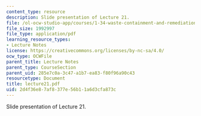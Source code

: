```yaml
---
content_type: resource
description: Slide presentation of Lecture 21.
file: /ol-ocw-studio-app/courses/1-34-waste-containment-and-remediation-technology-spring-2004/2d4f36e87af8377e56b11a6d3cfa873c_lecture21.pdf
file_size: 1992997
file_type: application/pdf
learning_resource_types:
- Lecture Notes
license: https://creativecommons.org/licenses/by-nc-sa/4.0/
ocw_type: OCWFile
parent_title: Lecture Notes
parent_type: CourseSection
parent_uid: 285e7c0a-3c47-a1b7-ea83-f80f96a90c43
resourcetype: Document
title: lecture21.pdf
uid: 2d4f36e8-7af8-377e-56b1-1a6d3cfa873c
---
```

Slide presentation of Lecture 21.